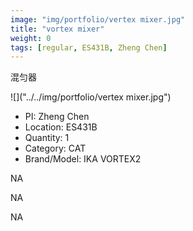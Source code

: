 ```yaml
---
image: "img/portfolio/vertex mixer.jpg"
title: "vortex mixer"
weight: 0
tags: [regular, ES431B, Zheng Chen]
---
```


混匀器

<!--more-->

![]("../../img/portfolio/vertex mixer.jpg")

- PI: Zheng Chen
- Location: ES431B
- Quantity: 1
- Category: CAT
- Brand/Model: IKA VORTEX2

NA

NA

NA
